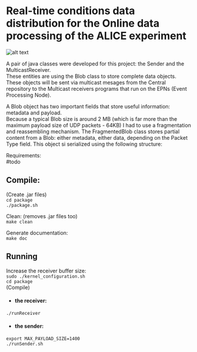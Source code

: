 # Real-time conditions data distribution for the Online data processing of the ALICE experiment


![alt text](https://github.com/dosarudaniel/ReliableMulticastForALICE/blob/master/ReliableMulticast.png)



A pair of java classes were developed for this project: the Sender and the MulticastReceiver.   
These entities are using the Blob class to store complete data objects. These objects will be sent via multicast mesages from the Central repository to the Multicast receivers programs that run on the EPNs (Event Processing Node).
  
A Blob object has two important fields that store useful information: metadata and payload.   
Because a typical Blob size is around 2 MB (which is far more than the maximum payload size of UDP packets - 64KB) I had to use a fragmentation and reassembling mechanism. The FragmentedBlob class stores partial content from a Blob: either metadata, either data, depending on the Packet Type field. This object si serialized using the following structure:




Requirements:  
#todo  

## Compile:  
(Create .jar files)  
 `cd package`  
 `./package.sh`  

Clean: (removes .jar files too)   
  `make clean`  

Generate documentation:    
  `make doc`      

## Running     
Increase the receiver buffer size:    
`sudo ./kernel_configuration.sh`  
`cd package`   
(Compile)   
   
* #### the receiver:     
`./runReceiver`  

*  #### the sender:
`export MAX_PAYLOAD_SIZE=1400`  
`./runSender.sh`   
